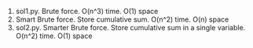 1. sol1.py. Brute force. O(n^3) time. O(1) space
2. Smart Brute force. Store cumulative sum. O(n^2) time. O(n) space
3. sol2.py. Smarter Brute force. Store cumulative sum in a single variable.  O(n^2) time. O(1) space

